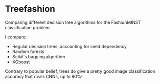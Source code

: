 # Treefashion
Comparing different decision tree algorithms for the FashionMINST classification problem

I compare:

- Regular decision trees, accounting for seed dependency
- Random forests
- Scikit's bagging algorithm
- XGboost

Contrary to popular belief, trees do give a pretty good image classification accuracy that rivals CNNs, up to 90%!
